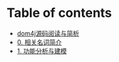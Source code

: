 # Table of contents

* [dom4j源码阅读与简析](README.md)
* [0. 相关名词简介](0.-xiang-guan-ming-ci-jian-jie.md)
* [1. 功能分析与建模](1.-gong-neng-fen-xi-yu-jian-mo.md)

